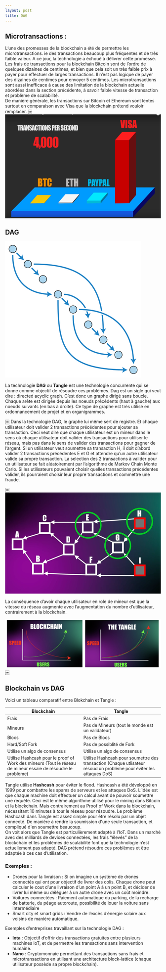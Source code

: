 ```yaml
---
layout: post
title: DAG
---
```


## Microtransactions : 

L’une des promesses de la blockchain a été de permettre les microtransactions. ie des transactions beaucoup plus fréquentes et de très faible valeur. A ce jour, la technologie a échoué à délivrer cette promesse.  
Les frais de transactions pour la blockchain Bitcoin sont de l’ordre de quelques dizaines de centimes, et bien que cela soit un très faible prix à payer pour effectuer de larges transactions. Il n’est pas logique de payer des dizaines de centimes pour envoyer 5 centimes. 
Les microtransactions sont aussi inefficace à cause des limitation de la blockchain actuelle abordées dans la section précédente, à savoir faible vitesse de transaction et problème de scalabilité.  
De manière générale, les transactions sur Bitcoin et Ethereum sont lentes surtout en comparaison avec Visa que la blockchain prétend vouloir remplacer. 
￼
![blockchain](/Images/Picture11.png/)

## DAG

![blockchain](/Images/Picture23.png/)

La technologie <strong>DAG</strong> ou <strong>Tangle</strong> est une technologie concurrente qui se donne comme objectif de résoudre ces problèmes. Dag est un sigle qui veut dire : directed acyclic graph. C’est donc un graphe dirigé sans boucle. Chaque arête est dirigée depuis les noeuds précédents (haut à gauche) aux noeuds suivants (en bas à droite). Ce type de graphe est très utilisé en ordonnancement de projet et en organigrammes. 

￼
Dans la technologie DAG, le graphe lui même sert de registre. Et chaque utilisateur doit valider 2 transactions précédentes pour ajouter sa transaction. Ceci veut dire que chaque utilisateur est un mineur dans le sens où chaque utilisateur doit valider des transactions pour utiliser le réseau, mais pas dans le sens de valider des transactions pour gagner de l’argent. 
Si un utilisateur veut soumettre sa transaction H, il doit d’abord valider 2 transactions précédentes E et G et attendre qu’un autre utilisateur valide sa propre transaction. La selection des 2 transactions à valider pour un utilisateur se fait aléatoirement par l’algorithme de Markov Chain Monte Carlo. Si les utilisateurs pouvaient choisir quelles transactions précédentes valider, ils pourraient choisir leur propre transactions et commettre une fraude. 

￼![blockchain](/Images/Picture12.png/)

La conséquence d’avoir chaque utilisateur en role de mineur est que la vitesse du réseau augmente avec l’augmentation du nombre d’utilisateur, contrairement à la blockchain. 

![blockchain](/Images/screenshot3.png/)
￼
## Blockchain vs DAG
Voici un tableau comparatif entre Blokchain et Tangle :

<table>
  <thead>
    <tr>
      <th>Blockchain</th>
      <th>Tangle</th>
    </tr>
  </thead>
  <tbody>
    <tr>
      <td>Frais</td>
      <td>Pas de Frais</td>
    </tr>
    <tr>
      <td>Mineurs</td>
      <td>Pas de Mineurs (tout le monde est un validateur)</td>
    </tr>
        <tr>
      <td>Blocs</td>
      <td>Pas de Blocs</td>
    </tr>
        <tr>
      <td>Hard/Soft Fork</td>
      <td>Pas de possiblité de Fork</td>
    </tr>
        <tr>
      <td>Utilise un algo de consensus</td>
      <td>Utilise un algo de consensus</td>
    </tr>
        <tr>
      <td>Utilise Hashcash pour le proof of Work des mineurs (Tout le réseau de mineur essaie de résoudre le problème)</td>
      <td>Utilise Hashcash pour soumettre des transaction (Chaque utlisateur résoud un problème pour éviter les attaques DoS) </td>
    </tr>
  </tbody>
</table>

Tangle utilise <strong>Hashcash</strong> pour éviter le flood. Hashcash a été développé en 1999 pour combattre les spams de serveurs et les attaques DoS. L’idée est que chaque machine doit effectuer un calcul avant de pouvoir soumettre une requête.  Ceci est le même algorithme utilisé pour le mining dans Bitcoin et la blockchain. 
Mais contrairement au Proof of Work dans la blockchain, nécessitant 10 minutes à <em>tout</em> le réseau pour résoudre. Le problème Hashcash dans Tangle est assez simple pour être résolu par un objet connecté. De manière à rendre la soumission d'une seule transaction, et compliqué d'en soumettre beaucoup.   
On voit alors que Tangle est particulièrement adapté à l’IoT. Dans un marché avec des milliards de devices connectées, les frais “élevés” de la blockchain et les problèmes de scalabilité font que la technologie n’est actuellement pas adapté. DAG prétend résoudre ces problèmes et être adaptée à ces cas d’utilisation. 

### Exemples : 
* Drones pour la livraison : Si on imagine un système de drones connectés qui ont pour objectif de livrer des colis. Chaque drone peut calculer le cout d’une livraison d’un point A à un point B, et décider de livrer lui même ou déléguer à un autre drone avec un coût moindre. 
* Voitures connectées : Paiement automatique du parking, de la recharge de batterie, du péage autoroute, possibilité de louer la voiture sans intermédiaire
* Smart city et smart grids : Vendre de l’excès d’énergie solaire aux voisins de manière automatique. 

Exemples d’entreprises travaillant sur la technologie DAG : 

* <strong>Iota</strong> : Objectif d’offrir des transactions gratuites entre plusieurs machines IoT, et de permettre les transactions sans intervention humaine.  
* <strong>Nano</strong> : Cryptomonnaie permettant des transactions sans frais et microtransactions en utilisant une architecture block-lattice (chaque utilisateur possède sa propre blockchain). 


